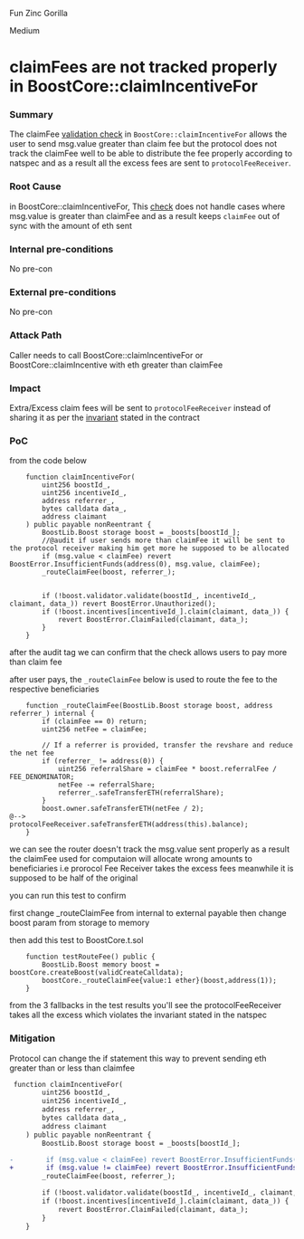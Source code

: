 Fun Zinc Gorilla

Medium

# claimFees are not tracked properly in BoostCore::claimIncentiveFor

### Summary

The claimFee [validation check](https://github.com/sherlock-audit/2024-06-boost-aa-wallet/blob/main/boost-protocol/packages/evm/contracts/BoostCore.sol#L172) in `BoostCore::claimIncentiveFor` allows the user to send msg.value greater than claim fee but the protocol does not track the claimFee well to be able to distribute the fee properly according to natspec and as a result all the excess fees are sent to `protocolFeeReceiver`.

### Root Cause

in BoostCore::claimIncentiveFor, This [check](https://github.com/sherlock-audit/2024-06-boost-aa-wallet/blob/main/boost-protocol/packages/evm/contracts/BoostCore.sol#L172) does not handle cases where msg.value is greater than claimFee and as a result keeps `claimFee` out of sync with the amount of eth sent 

### Internal pre-conditions

No pre-con

### External pre-conditions

No pre-con

### Attack Path

Caller needs to call BoostCore::claimIncentiveFor or BoostCore::claimIncentive with eth greater than claimFee

### Impact

Extra/Excess claim fees will be sent to `protocolFeeReceiver` instead of sharing it as per the [invariant](https://github.com/sherlock-audit/2024-06-boost-aa-wallet/blob/main/boost-protocol/packages/evm/contracts/BoostCore.sol#L309-L316) stated in the contract

### PoC

from the code below
```solidity
    function claimIncentiveFor(
        uint256 boostId_,
        uint256 incentiveId_,
        address referrer_,
        bytes calldata data_,
        address claimant
    ) public payable nonReentrant {
        BoostLib.Boost storage boost = _boosts[boostId_];
        //@audit if user sends more than claimFee it will be sent to the protocol receiver making him get more he supposed to be allocated
        if (msg.value < claimFee) revert BoostError.InsufficientFunds(address(0), msg.value, claimFee);
        _routeClaimFee(boost, referrer_);


        if (!boost.validator.validate(boostId_, incentiveId_, claimant, data_)) revert BoostError.Unauthorized();
        if (!boost.incentives[incentiveId_].claim(claimant, data_)) {
            revert BoostError.ClaimFailed(claimant, data_);
        }
    }
```

after the audit tag we can confirm that the check allows users to pay more than claim fee

after user pays, the `_routeClaimFee` below is used to route the fee to the respective beneficiaries

```solidity
    function _routeClaimFee(BoostLib.Boost storage boost, address referrer_) internal {
        if (claimFee == 0) return;
        uint256 netFee = claimFee;

        // If a referrer is provided, transfer the revshare and reduce the net fee
        if (referrer_ != address(0)) {
            uint256 referralShare = claimFee * boost.referralFee / FEE_DENOMINATOR;
            netFee -= referralShare;
            referrer_.safeTransferETH(referralShare);
        }
        boost.owner.safeTransferETH(netFee / 2);
@-->        protocolFeeReceiver.safeTransferETH(address(this).balance);
    }
```

we can see the router doesn't track the msg.value sent properly as a result the claimFee used for computaion will allocate wrong amounts to beneficiaries i.e prorocol Fee Receiver takes the excess fees meanwhile it is supposed to be half of the original 

you can run this test to confirm 

first change _routeClaimFee from internal to external payable then change boost param from storage to memory

then add this test to BoostCore.t.sol

```solidity
    function testRouteFee() public {
        BoostLib.Boost memory boost = boostCore.createBoost(validCreateCalldata);
        boostCore._routeClaimFee{value:1 ether}(boost,address(1));
    }
```

from the 3 fallbacks in the test results you'll see the protocolFeeReceiver takes all the excess which violates the invariant stated in the natspec



### Mitigation


Protocol can change the if statement this way to prevent sending eth greater than or less than claimfee

```diff
 function claimIncentiveFor(
        uint256 boostId_,
        uint256 incentiveId_,
        address referrer_,
        bytes calldata data_,
        address claimant
    ) public payable nonReentrant {
        BoostLib.Boost storage boost = _boosts[boostId_];

-        if (msg.value < claimFee) revert BoostError.InsufficientFunds(address(0), msg.value, claimFee);
+        if (msg.value != claimFee) revert BoostError.InsufficientFunds(address(0), msg.value, claimFee);
        _routeClaimFee(boost, referrer_);

        if (!boost.validator.validate(boostId_, incentiveId_, claimant, data_)) revert BoostError.Unauthorized();
        if (!boost.incentives[incentiveId_].claim(claimant, data_)) {
            revert BoostError.ClaimFailed(claimant, data_);
        }
    }
```
